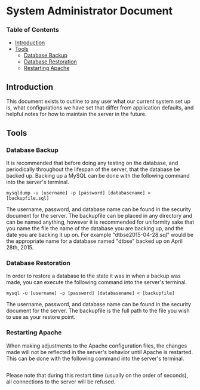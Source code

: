 # System Administrator Document

### Table of Contents
* [Introduction](#introduction)
* [Tools](#tools)
  * [Database Backup](#database-backup)
  * [Database Restoration](#database-restoration)
  * [Restarting Apache](#restarting-apache)

## Introduction

This document exists to outline to any user what our current system set up is, what configurations we have set that differ from application defaults, and helpful notes for how to maintain the server in the future.

## Tools

### Database Backup

It is recommended that before doing any testing on the database, and periodically throughout the lifespan of the server, that the database be backed up. Backing up a MySQL can be done with the following command into the server's terminal.

```
mysqldump -u [username] -p [password] [databasename] > [backupfile.sql]
```

The username, password, and database name can be found in the security document for the server. The backupfile can be placed in any directory and can be named anything, however it is recommended for uniformity sake that you name the file the name of the database you are backing up, and the date you are backing it up on. For example "dtbse2015-04-28.sql" would be the appropriate name for a database named "dtbse" backed up on April 28th, 2015.

### Database Restoration

In order to restore a database to the state it was in when a backup was made, you can execute the following command into the server's terminal.

````
mysql -u [username] -p [password] [databasename] < [backupfile]
````

The username, password, and database name can be found in the security document for the server. The backupfile is the full path to the file you wish to use as your restore point.

### Restarting Apache

When making adjustments to the Apache configuration files, the changes made will not be reflected in the server's behavior until Apache is restarted. This can be done with the following command into the server's terminal.

```

```

Please note that during this restart time (usually on the order of seconds), all connections to the server will be refused.
